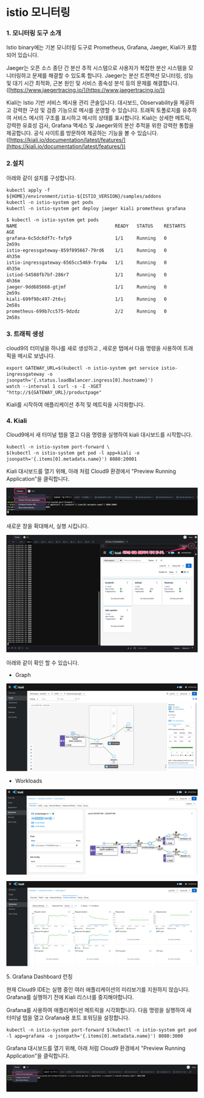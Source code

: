 # istio 모니터링

### 1. 모니터링 도구 소개&#x20;

Istio binary에는 기본 모니터링 도구로 Prometheus, Grafana, Jaeger, Kiali가 포함되어 있습니다.&#x20;

Jaeger는 오픈 소스 종단 간 분산 추적 시스템으로 사용자가 복잡한 분산 시스템을 모니터링하고 문제를 해결할 수 있도록 합니다. Jaeger는 분산 트랜잭션 모니터링, 성능 및 대기 시간 최적화, 근본 원인 및 서비스 종속성 분석 등의 문제를 해결합니다. ([https://www.jaegertracing.io/](https://www.jaegertracing.io/))

Kiali는 Istio 기반 서비스 메시용 관리 콘솔입니다. 대시보드, Observability을 제공하고 강력한 구성 및 검증 기능으로 메시를 운영할 수 있습니다. 트래픽 토폴로지를 유추하여 서비스 메시의 구조를 표시하고 메시의 상태를 표시합니다. Kiali는 상세한 메트릭, 강력한 유효성 검사, Grafana 액세스 및 Jaeger와의 분산 추적을 위한 강력한 통합을 제공합니다. 공식 사이트를 방문하여 제공하는 기능을 볼 수 있습니다. ([https://kiali.io/documentation/latest/features/](https://kiali.io/documentation/latest/features/))

### 2.설치&#x20;

아래와 같이 설치를 구성합니다.

```
kubectl apply -f ${HOME}/environment/istio-${ISTIO_VERSION}/samples/addons
kubectl -n istio-system get pods
kubectl -n istio-system get deploy jaeger kiali prometheus grafana

```

```
$ kubectl -n istio-system get pods
NAME                                    READY   STATUS    RESTARTS   AGE
grafana-6c5dc6df7c-fxfp9                1/1     Running   0          2m59s
istio-egressgateway-859f895667-79rd6    1/1     Running   0          4h35m
istio-ingressgateway-6565cc5469-frp4w   1/1     Running   0          4h35m
istiod-54588fb7bf-286r7                 1/1     Running   0          4h36m
jaeger-9dd685668-gtjmf                  1/1     Running   0          2m59s
kiali-699f98c497-2t6vj                  1/1     Running   0          2m58s
prometheus-699b7cc575-9dzdz             2/2     Running   0          2m58s
```

### 3. 트래픽 생성&#x20;

cloud9의 터미널을 하나를 새로 생성하고 , 새로운 탭에서 다음 명령을 사용하여 트래픽을 메시로 보냅니다.

```
export GATEWAY_URL=$(kubectl -n istio-system get service istio-ingressgateway -o jsonpath='{.status.loadBalancer.ingress[0].hostname}')
watch --interval 1 curl -s -I -XGET "http://${GATEWAY_URL}/productpage"

```

Kiali를 시작하여 애플리케이션 추적 및 메트릭을 시각화합니다.

### 4. Kiali&#x20;

Cloud9에서 새 터미널 탭을 열고 다음 명령을 실행하여 kiali 대시보드를 시작합니다.&#x20;

```
kubectl -n istio-system port-forward \
$(kubectl -n istio-system get pod -l app=kiali -o jsonpath='{.items[0].metadata.name}') 8080:20001

```

Kiali 대시보드를 열기 위해, 아래 처럼 Cloud9 환경에서 "Preview Running Application"을 클릭합니다.&#x20;

![](<../../.gitbook/assets/image (237).png>)

새로운 창을 확대해서, 실행 시킵니다.&#x20;

![](<../../.gitbook/assets/image (239).png>)

아래와 같이 확인 할 수 있습니다.&#x20;

* Graph

![](<../../.gitbook/assets/image (220).png>)

* Workloads

![](<../../.gitbook/assets/image (226).png>)

![](<../../.gitbook/assets/image (236).png>)

5\. Grafana Dashboard 런칭

현재 Cloud9 IDE는 실행 중인 여러 애플리케이션의 미리보기를 지원하지 않습니다. Grafana를 실행하기 전에 Kiali 리스너를 중지해야합니다.&#x20;

Grafana를 사용하여 애플리케이션 메트릭을 시각화합니다. 다음 명령을 실행하여 새 터미널 탭을 열고 Grafana용 포트 포워딩을 설정합니다.

```
kubectl -n istio-system port-forward $(kubectl -n istio-system get pod -l app=grafana -o jsonpath='{.items[0].metadata.name}') 8080:3000

```

Grafana 대시보드를 열기 위해, 아래 처럼 Cloud9 환경에서 "Preview Running Application"을 클릭합니다.&#x20;

![](<../../.gitbook/assets/image (240).png>)
